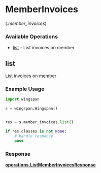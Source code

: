 # MemberInvoices
(*.member_invoices*)

### Available Operations

* [list](#list) - List invoices on member

## list

List invoices on member

### Example Usage

```python
import wingspan

s = wingspan.Wingspan()


res = s.member_invoices.list()

if res.classes is not None:
    # handle response
    pass
```


### Response

**[operations.ListMemberInvoicesResponse](../../models/operations/listmemberinvoicesresponse.md)**

